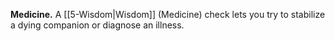 **Medicine.** A [[5-Wisdom|Wisdom]] (Medicine) check lets you try to stabilize a dying companion or diagnose an illness.